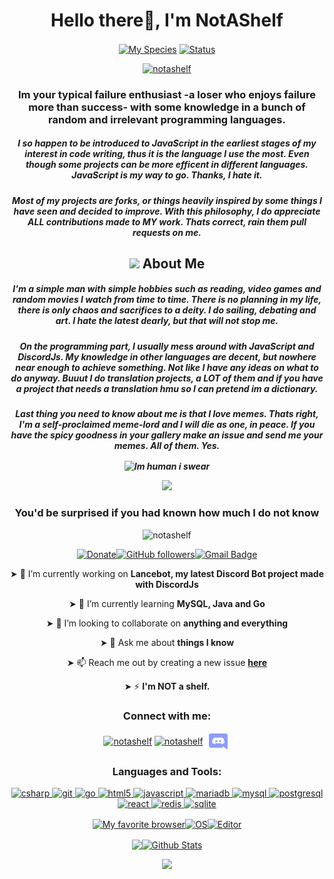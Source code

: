 <h1 align="center">Hello there👋, I'm NotAShelf</h1>
<p align="center">
<a href="https://en.wikipedia.org/wiki/Homo_sapiens"><img align="center" src="https://img.shields.io/badge/Species-Homo_Sapiens-success?style=flat-square&amp;logo=mailchimp&amp;logoColor=white" alt=" My Species"></a> <a href="https://en.wikipedia.org/wiki/Life"><img align="center" src="https://img.shields.io/badge/Status-Stable-success?style=flat-square&amp;logo=gravatar&amp;logoColor=white" alt="Status"></a></p>
<p align="center"> <a href="https://twitter.com/notashelf" target="blank"><img src="https://img.shields.io/twitter/follow/notashelf?logo=twitter&style=for-the-badge" alt="notashelf" /></a></p>

<h3 align="center">Im your typical failure enthusiast -a loser who enjoys failure more than success- with some knowledge in a bunch of random and irrelevant programming languages. </h3>
<h5 align="center">I so happen to be introduced to JavaScript in the earliest stages of my interest in code writing, thus it is the language I use the most. Even though some projects can be more efficent in different languages. JavaScript is my way to go. Thanks, I hate it.</h5><h5 align="center"> Most of my projects are forks, or things heavily inspired by some things I have seen and decided to improve. With this philosophy, I do appreciate ALL contributions made to MY work. Thats correct, rain them pull requests on me.</h5>

<h2 align="center" id="-img-height-40-src-https://github.com/NotAShelf/notashelf/blob/main/assets/kyubey.gif"><img height="40" src="https://raw.githubusercontent.com/innng/innng/master/assets/kyubey.gif"/> About Me</h2>


<h5 align= "center"> I'm a simple man with simple hobbies such as reading, video games and random movies I watch from time to time. There is no planning in my life, there is only chaos and sacrifices to a  deity. I do sailing, debating and art. I hate the latest dearly, but that will not stop me. </h5>
  <h5 align= "center">On the programming part, I usually mess around with JavaScript and DiscordJs. My knowledge in other languages are decent, but nowhere near enough to achieve something. Not like I have any ideas on what to do anyway. Buuut I do translation projects, a LOT of them and if you have a project that needs a translation hmu so I can pretend im a dictionary.</h5><h5 align="center">Last thing you need to know about me is that I love memes. Thats right, I'm a self-proclaimed meme-lord and I will die as one, in peace. If you have the spicy goodness in your gallery make an issue and send me your memes. All of them. Yes.
<p align="center">
  <img align="center" src="https://img.shields.io/badge/My%20jam-Video Games &amp; Reading-critical?style=flat-square&amp;logo=electron&amp;logoColor=white" alt="Im human i swear"></a></p>

<p align="center">
  <img src="https://cdn.discordapp.com/attachments/736316977504583823/781495589220122654/unknown.png" />
</p>

<h3 align="center">You'd  be surprised if you had known how much I do not know</h3>

<p align="center">
<p align="center"> <img src="https://komarev.com/ghpvc/?username=notashelf&label=Profile%20views&color=0e75b6&style=flat" alt="notashelf" /></p>
<p align="center"><a href="https://www.paypal.me/jmfalkes"><img src="https://img.shields.io/badge/Support-%24-blue" alt="Donate"></a><a href="https://github.com/notashelf/?tab=follow"><img src="https://img.shields.io/github/followers/notashelf?label=Follow&amp;style=social" alt="GitHub followers"></a><a href="mailto:notashelf@gmail.com"><img src="https://img.shields.io/badge/-notashelf@gmail.com-c14438?style=flat-square&amp;logo=Gmail&amp;logoColor=white&amp;link=mailto:notashelf@gmail.com" alt="Gmail Badge"></a>
</p>



<p align="center">
  ➤ 🔭 I’m currently working on <b>Lancebot, my latest Discord Bot project made with DiscordJs</b></p>
<p align="center">
  ➤ 🌱 I’m currently learning <b>MySQL, Java and Go</b></p>
<p align="center">
➤ 👯 I’m looking to collaborate on <b>anything and everything</b></p>
<p align="center">
➤ 💬 Ask me about <b>things I know</b>
<p align="center">
➤ 📫 Reach me out by creating a new issue <b><a href="https://github.com/NotAshelf/notashelf/Issues">here</a></b></p>
<p align="center">
➤ ⚡  <b>I'm NOT a shelf.</b>
</p>
<h3 align="center">Connect with me:</h3>
<p align="center">
<a href="https://twitter.com/notashelf" target="blank"><img align="center" src="https://cdn.jsdelivr.net/npm/simple-icons@3.0.1/icons/twitter.svg" alt="notashelf" height="30" width="40" /></a>
<a href="https://codesandbox.com/notashelf" target="blank"><img align="center" src="https://cdn.jsdelivr.net/npm/simple-icons@3.0.1/icons/codesandbox.svg" alt="notashelf" height="30" width="40" /></a>
<a href="https://avallion.net/discord/join" target="blank"><img align="center" src="https://github.com/NotAShelf/notashelf/blob/main/assets/discord.svg" alt="notashelf" height="30" width="40" /></a></p>





<h3 align="center">Languages and Tools:</h3>
<p align="center"> <a href="https://www.w3schools.com/cs/" target="_blank"> <img src="https://devicons.github.io/devicon/devicon.git/icons/csharp/csharp-original.svg" alt="csharp" width="40" height="40"/> </a> <a href="https://git-scm.com/" target="_blank"> <img src="https://www.vectorlogo.zone/logos/git-scm/git-scm-icon.svg" alt="git" width="40" height="40"/> </a> <a href="https://golang.org" target="_blank"> <img src="https://devicons.github.io/devicon/devicon.git/icons/go/go-original.svg" alt="go" width="40" height="40"/> </a> <a href="https://www.w3.org/html/" target="_blank"> <img src="https://devicons.github.io/devicon/devicon.git/icons/html5/html5-original-wordmark.svg" alt="html5" width="40" height="40"/> </a> <a href="https://developer.mozilla.org/en-US/docs/Web/JavaScript" target="_blank"> <img src="https://devicons.github.io/devicon/devicon.git/icons/javascript/javascript-original.svg" alt="javascript" width="40" height="40"/> </a> <a href="https://mariadb.org/" target="_blank"> <img src="https://www.vectorlogo.zone/logos/mariadb/mariadb-icon.svg" alt="mariadb" width="40" height="40"/> </a> <a href="https://www.mysql.com/" target="_blank"> <img src="https://devicons.github.io/devicon/devicon.git/icons/mysql/mysql-original-wordmark.svg" alt="mysql" width="40" height="40"/> </a> <a href="https://www.postgresql.org" target="_blank"> <img src="https://devicons.github.io/devicon/devicon.git/icons/postgresql/postgresql-original-wordmark.svg" alt="postgresql" width="40" height="40"/> </a> <a href="https://reactjs.org/" target="_blank"> <img src="https://devicons.github.io/devicon/devicon.git/icons/react/react-original-wordmark.svg" alt="react" width="40" height="40"/> </a> <a href="https://redis.io" target="_blank"> <img src="https://devicons.github.io/devicon/devicon.git/icons/redis/redis-original-wordmark.svg" alt="redis" width="40" height="40"/> </a> <a href="https://www.sqlite.org/" target="_blank"> <img src="https://www.vectorlogo.zone/logos/sqlite/sqlite-icon.svg" alt="sqlite" width="40" height="40"/> </a> </p>
<p align="center"><a href="https://www.mozilla.org/en/firefox/new/"><img align="center" src="https://img.shields.io/badge/Browser-Firefox-informational?style=flat-square&amp;logo=Firefox&amp;logoColor=orange" alt="My favorite browser"></a><a href="https://en.wikipedia.org/wiki/Windows"><img align="center" src="https://img.shields.io/badge/OS-Windows-informational?style=flat-square&amp;logo=Windows&amp;logoColor=teal" alt="OS"></a><a href="https://code.visualstudio.com/"><img align="center" src="https://img.shields.io/badge/Editor-VSCode-blue?style=flat-square&amp;logo=visual-studio-code&amp;logoColor=blue" alt="Editor"></a></p>





<p align="center"><a href="https://github.com/notashelf/github-readme-stats"><img align="center" src="https://github-readme-stats.vercel.app/api/top-langs/?username=notashelf&langs_count=8" /><img align="center" src="https://github-readme-stats.vercel.app/api?username=notashelf&amp;count_private=true&amp;show_icons=true&amp;include_all_commits=true" alt="Github Stats"></a></p>
<p align="center">
  <img src="https://cdn.discordapp.com/attachments/736316977504583823/781515580850831400/unknown.png" />
</p>
